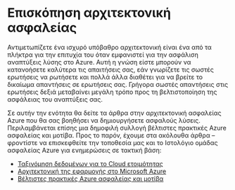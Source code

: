 <properties
   pageTitle="Επισκόπηση αρχιτεκτονική ασφαλείας | Microsoft Azure"
   description="Το άρθρο παρέχει μια επισκόπηση αρχιτεκτονική ασφαλείας του Azure και curated λίστα σχετικά άρθρα."
   services="security"
   documentationCenter="na"
   authors="TomShinder"
   manager="MBaldwin"
   editor="TomSh"/>

<tags
   ms.service="security"
   ms.devlang="na"
   ms.topic="article"
   ms.tgt_pltfrm="na"
   ms.workload="na"
   ms.date="08/16/2016"
   ms.author="yurid"/>

# <a name="security-architecture-overview"></a>Επισκόπηση αρχιτεκτονική ασφαλείας

Αντιμετωπίζετε ένα ισχυρό υπόβαθρο αρχιτεκτονική είναι ένα από τα πλήκτρα για την επιτυχία του όταν εμφανιστεί για την ασφάλιση αναπτύξεις λύσης στο Azure. Αυτή η γνώση είστε μπορούν να κατανοήσετε καλύτερα τις απαιτήσεις σας, εάν γνωρίζετε τις σωστές ερωτήσεις να ρωτήσετε και πολλά άλλα διαθέτει για να βρείτε το δικαίωμα απαντήσεις σε ερωτήσεις σας. Γρήγορα σωστές απαντήσεις στις ερωτήσεις δεξιά μεταβαίνει μεγάλη τρόπο προς τη βελτιστοποίηση της ασφάλειας του αναπτύξεις σας.

Σε αυτήν την ενότητα θα δείτε τα άρθρα στην αρχιτεκτονική ασφαλείας Azure που θα σας βοηθήσει να δημιουργήσετε ασφαλούς λύσεις. Περιλαμβάνεται επίσης μια δημοφιλή συλλογή βέλτιστες πρακτικές Azure ασφαλείας και μοτίβα. Προς το παρόν, έχουμε στα ακόλουθα άρθρα – φροντίστε να επισκεφθείτε την τοποθεσία μας και το Ιστολόγιο ομάδας ασφαλείας Azure για ενημερώσεις σε τακτική βάση:

- [Ταξινόμηση δεδομένων για το Cloud ετοιμότητας](azure-security-data-classification.md)
- [Αρχιτεκτονική της εφαρμογής στο Microsoft Azure](security-application-architecture-on-azure.md)
- [Βέλτιστες πρακτικές Azure ασφαλείας και μοτίβα](security-best-practices-and-patterns.md)
